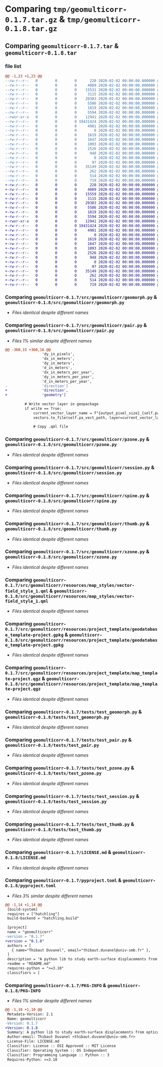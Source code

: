 # Comparing `tmp/geomulticorr-0.1.7.tar.gz` & `tmp/geomulticorr-0.1.8.tar.gz`

## Comparing `geomulticorr-0.1.7.tar` & `geomulticorr-0.1.8.tar`

### file list

```diff
@@ -1,23 +1,23 @@
--rw-r--r--   0        0        0      228 2020-02-02 00:00:00.000000 geomulticorr-0.1.7/src/geomulticorr/__init__.py
--rw-r--r--   0        0        0     4089 2020-02-02 00:00:00.000000 geomulticorr-0.1.7/src/geomulticorr/geomorph.py
--rw-r--r--   0        0        0    15531 2020-02-02 00:00:00.000000 geomulticorr-0.1.7/src/geomulticorr/pair.py
--rw-r--r--   0        0        0     3115 2020-02-02 00:00:00.000000 geomulticorr-0.1.7/src/geomulticorr/pzone.py
--rw-r--r--   0        0        0    20383 2020-02-02 00:00:00.000000 geomulticorr-0.1.7/src/geomulticorr/session.py
--rw-r--r--   0        0        0     5586 2020-02-02 00:00:00.000000 geomulticorr-0.1.7/src/geomulticorr/spine.py
--rw-r--r--   0        0        0     1819 2020-02-02 00:00:00.000000 geomulticorr-0.1.7/src/geomulticorr/thumb.py
--rw-r--r--   0        0        0     5594 2020-02-02 00:00:00.000000 geomulticorr-0.1.7/src/geomulticorr/xzone.py
--rwxr-xr-x   0        0        0    12941 2020-02-02 00:00:00.000000 geomulticorr-0.1.7/src/geomulticorr/resources/map_styles/vector-field_style_1.qml
--rw-r--r--   0        0        0 19431424 2020-02-02 00:00:00.000000 geomulticorr-0.1.7/src/geomulticorr/resources/project_template/geodatabase_template-project.gpkg
--rw-r--r--   0        0        0     4901 2020-02-02 00:00:00.000000 geomulticorr-0.1.7/src/geomulticorr/resources/project_template/map_template-project.qgz
--rw-r--r--   0        0        0        0 2020-02-02 00:00:00.000000 geomulticorr-0.1.7/tests/__init__.py
--rw-r--r--   0        0        0     1619 2020-02-02 00:00:00.000000 geomulticorr-0.1.7/tests/test_geomorph.py
--rw-r--r--   0        0        0     1647 2020-02-02 00:00:00.000000 geomulticorr-0.1.7/tests/test_pair.py
--rw-r--r--   0        0        0     1093 2020-02-02 00:00:00.000000 geomulticorr-0.1.7/tests/test_pzone.py
--rw-r--r--   0        0        0     2526 2020-02-02 00:00:00.000000 geomulticorr-0.1.7/tests/test_session.py
--rw-r--r--   0        0        0      948 2020-02-02 00:00:00.000000 geomulticorr-0.1.7/tests/test_thumb.py
--rw-r--r--   0        0        0        0 2020-02-02 00:00:00.000000 geomulticorr-0.1.7/tests/test_xzone.py
--rw-r--r--   0        0        0       97 2020-02-02 00:00:00.000000 geomulticorr-0.1.7/.gitignore
--rw-r--r--   0        0        0    35149 2020-02-02 00:00:00.000000 geomulticorr-0.1.7/LICENSE.md
--rw-r--r--   0        0        0      262 2020-02-02 00:00:00.000000 geomulticorr-0.1.7/README.md
--rw-r--r--   0        0        0      514 2020-02-02 00:00:00.000000 geomulticorr-0.1.7/pyproject.toml
--rw-r--r--   0        0        0      719 2020-02-02 00:00:00.000000 geomulticorr-0.1.7/PKG-INFO
+-rw-r--r--   0        0        0      228 2020-02-02 00:00:00.000000 geomulticorr-0.1.8/src/geomulticorr/__init__.py
+-rw-r--r--   0        0        0     4089 2020-02-02 00:00:00.000000 geomulticorr-0.1.8/src/geomulticorr/geomorph.py
+-rw-r--r--   0        0        0    15559 2020-02-02 00:00:00.000000 geomulticorr-0.1.8/src/geomulticorr/pair.py
+-rw-r--r--   0        0        0     3115 2020-02-02 00:00:00.000000 geomulticorr-0.1.8/src/geomulticorr/pzone.py
+-rw-r--r--   0        0        0    20383 2020-02-02 00:00:00.000000 geomulticorr-0.1.8/src/geomulticorr/session.py
+-rw-r--r--   0        0        0     5586 2020-02-02 00:00:00.000000 geomulticorr-0.1.8/src/geomulticorr/spine.py
+-rw-r--r--   0        0        0     1819 2020-02-02 00:00:00.000000 geomulticorr-0.1.8/src/geomulticorr/thumb.py
+-rw-r--r--   0        0        0     5594 2020-02-02 00:00:00.000000 geomulticorr-0.1.8/src/geomulticorr/xzone.py
+-rwxr-xr-x   0        0        0    12941 2020-02-02 00:00:00.000000 geomulticorr-0.1.8/src/geomulticorr/resources/map_styles/vector-field_style_1.qml
+-rw-r--r--   0        0        0 19431424 2020-02-02 00:00:00.000000 geomulticorr-0.1.8/src/geomulticorr/resources/project_template/geodatabase_template-project.gpkg
+-rw-r--r--   0        0        0     4901 2020-02-02 00:00:00.000000 geomulticorr-0.1.8/src/geomulticorr/resources/project_template/map_template-project.qgz
+-rw-r--r--   0        0        0        0 2020-02-02 00:00:00.000000 geomulticorr-0.1.8/tests/__init__.py
+-rw-r--r--   0        0        0     1619 2020-02-02 00:00:00.000000 geomulticorr-0.1.8/tests/test_geomorph.py
+-rw-r--r--   0        0        0     1647 2020-02-02 00:00:00.000000 geomulticorr-0.1.8/tests/test_pair.py
+-rw-r--r--   0        0        0     1093 2020-02-02 00:00:00.000000 geomulticorr-0.1.8/tests/test_pzone.py
+-rw-r--r--   0        0        0     2526 2020-02-02 00:00:00.000000 geomulticorr-0.1.8/tests/test_session.py
+-rw-r--r--   0        0        0      948 2020-02-02 00:00:00.000000 geomulticorr-0.1.8/tests/test_thumb.py
+-rw-r--r--   0        0        0        0 2020-02-02 00:00:00.000000 geomulticorr-0.1.8/tests/test_xzone.py
+-rw-r--r--   0        0        0       97 2020-02-02 00:00:00.000000 geomulticorr-0.1.8/.gitignore
+-rw-r--r--   0        0        0    35149 2020-02-02 00:00:00.000000 geomulticorr-0.1.8/LICENSE.md
+-rw-r--r--   0        0        0      262 2020-02-02 00:00:00.000000 geomulticorr-0.1.8/README.md
+-rw-r--r--   0        0        0      514 2020-02-02 00:00:00.000000 geomulticorr-0.1.8/pyproject.toml
+-rw-r--r--   0        0        0      719 2020-02-02 00:00:00.000000 geomulticorr-0.1.8/PKG-INFO
```

### Comparing `geomulticorr-0.1.7/src/geomulticorr/geomorph.py` & `geomulticorr-0.1.8/src/geomulticorr/geomorph.py`

 * *Files identical despite different names*

### Comparing `geomulticorr-0.1.7/src/geomulticorr/pair.py` & `geomulticorr-0.1.8/src/geomulticorr/pair.py`

 * *Files 1% similar despite different names*

```diff
@@ -360,15 +360,16 @@
                 'dy_in_pixels',
                 'dx_in_meters',
                 'dy_in_meters',
                 'd_in_meters',
                 'dx_in_meters_per_year',
                 'dy_in_meters_per_year',
                 'd_in_meters_per_year',
-                'direction']
+                'direction',
+                'geometry']
 
         # Write vector layer in geopackage
         if write == True:
             current_vector_layer_name = f"{output_pixel_size}_{self.pa_key}"
             vectors.to_file(self.pa_vect_path, layer=current_vector_layer_name)
 
             # Copy .qml file
```

### Comparing `geomulticorr-0.1.7/src/geomulticorr/pzone.py` & `geomulticorr-0.1.8/src/geomulticorr/pzone.py`

 * *Files identical despite different names*

### Comparing `geomulticorr-0.1.7/src/geomulticorr/session.py` & `geomulticorr-0.1.8/src/geomulticorr/session.py`

 * *Files identical despite different names*

### Comparing `geomulticorr-0.1.7/src/geomulticorr/spine.py` & `geomulticorr-0.1.8/src/geomulticorr/spine.py`

 * *Files identical despite different names*

### Comparing `geomulticorr-0.1.7/src/geomulticorr/thumb.py` & `geomulticorr-0.1.8/src/geomulticorr/thumb.py`

 * *Files identical despite different names*

### Comparing `geomulticorr-0.1.7/src/geomulticorr/xzone.py` & `geomulticorr-0.1.8/src/geomulticorr/xzone.py`

 * *Files identical despite different names*

### Comparing `geomulticorr-0.1.7/src/geomulticorr/resources/map_styles/vector-field_style_1.qml` & `geomulticorr-0.1.8/src/geomulticorr/resources/map_styles/vector-field_style_1.qml`

 * *Files identical despite different names*

### Comparing `geomulticorr-0.1.7/src/geomulticorr/resources/project_template/geodatabase_template-project.gpkg` & `geomulticorr-0.1.8/src/geomulticorr/resources/project_template/geodatabase_template-project.gpkg`

 * *Files identical despite different names*

### Comparing `geomulticorr-0.1.7/src/geomulticorr/resources/project_template/map_template-project.qgz` & `geomulticorr-0.1.8/src/geomulticorr/resources/project_template/map_template-project.qgz`

 * *Files identical despite different names*

### Comparing `geomulticorr-0.1.7/tests/test_geomorph.py` & `geomulticorr-0.1.8/tests/test_geomorph.py`

 * *Files identical despite different names*

### Comparing `geomulticorr-0.1.7/tests/test_pair.py` & `geomulticorr-0.1.8/tests/test_pair.py`

 * *Files identical despite different names*

### Comparing `geomulticorr-0.1.7/tests/test_pzone.py` & `geomulticorr-0.1.8/tests/test_pzone.py`

 * *Files identical despite different names*

### Comparing `geomulticorr-0.1.7/tests/test_session.py` & `geomulticorr-0.1.8/tests/test_session.py`

 * *Files identical despite different names*

### Comparing `geomulticorr-0.1.7/tests/test_thumb.py` & `geomulticorr-0.1.8/tests/test_thumb.py`

 * *Files identical despite different names*

### Comparing `geomulticorr-0.1.7/LICENSE.md` & `geomulticorr-0.1.8/LICENSE.md`

 * *Files identical despite different names*

### Comparing `geomulticorr-0.1.7/pyproject.toml` & `geomulticorr-0.1.8/pyproject.toml`

 * *Files 3% similar despite different names*

```diff
@@ -1,14 +1,14 @@
 [build-system]
 requires = ["hatchling"]
 build-backend = "hatchling.build"
 
 [project]
 name = "geomulticorr"
-version = "0.1.7"
+version = "0.1.8"
 authors = [
   { name="Thibaut Duvanel", email="thibaut.duvanel@univ-smb.fr" },
 ]
 description = "A python lib to study earth-surface displacements from optical images with Ames Stereo Pipeline"
 readme = "README.md"
 requires-python = ">=3.10"
 classifiers = [
```

### Comparing `geomulticorr-0.1.7/PKG-INFO` & `geomulticorr-0.1.8/PKG-INFO`

 * *Files 1% similar despite different names*

```diff
@@ -1,10 +1,10 @@
 Metadata-Version: 2.1
 Name: geomulticorr
-Version: 0.1.7
+Version: 0.1.8
 Summary: A python lib to study earth-surface displacements from optical images with Ames Stereo Pipeline
 Author-email: Thibaut Duvanel <thibaut.duvanel@univ-smb.fr>
 License-File: LICENSE.md
 Classifier: License :: OSI Approved :: MIT License
 Classifier: Operating System :: OS Independent
 Classifier: Programming Language :: Python :: 3
 Requires-Python: >=3.10
```


